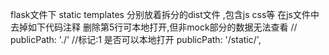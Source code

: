 flask文件下 static templates 分别放着拆分的dist文件 ,包含js css等
在js文件中 去掉如下代码注释 删除第5行可本地打开,但非mock部分的数据无法查看
// publicPath: './' //标记:1  是否可以本地打开
  publicPath: '/static/',

